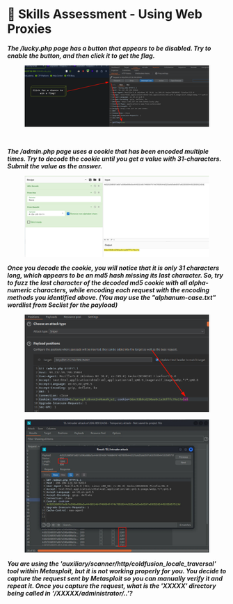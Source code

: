 # 💂 Skills Assessment - Using Web Proxies

_**The /lucky.php page has a button that appears to be disabled. Try to enable the button, and then click it to get the flag.**_



<figure><img src="../../../.gitbook/assets/image (3) (1).png" alt=""><figcaption></figcaption></figure>

<figure><img src="broken-reference" alt=""><figcaption></figcaption></figure>

_**The /admin.php page uses a cookie that has been encoded multiple times. Try to decode the cookie until you get a value with 31-characters. Submit the value as the answer.**_

<figure><img src="../../../.gitbook/assets/image (2) (1).png" alt=""><figcaption></figcaption></figure>

_**Once you decode the cookie, you will notice that it is only 31 characters long, which appears to be an md5 hash missing its last character. So, try to fuzz the last character of the decoded md5 cookie with all alpha-numeric characters, while encoding each request with the encoding methods you identified above. (You may use the "alphanum-case.txt" wordlist from Seclist for the payload)**_

<figure><img src="../../../.gitbook/assets/image (1) (1) (1) (1).png" alt=""><figcaption></figcaption></figure>

<figure><img src="../../../.gitbook/assets/image (2) (1) (1).png" alt=""><figcaption></figcaption></figure>

_**You are using the 'auxiliary/scanner/http/coldfusion\_locale\_traversal' tool within Metasploit, but it is not working properly for you. You decide to capture the request sent by Metasploit so you can manually verify it and repeat it. Once you capture the request, what is the 'XXXXX' directory being called in '/XXXXX/administrator/..'?**_
